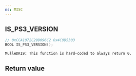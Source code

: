 ```yaml
---
ns: MISC
---
```

## IS_PS3_VERSION

```c
// 0xCCA1072C29D096C2 0x4C0D5303
BOOL IS_PS3_VERSION();
```

```
MulleDK19: This function is hard-coded to always return 0.  
```

## Return value
